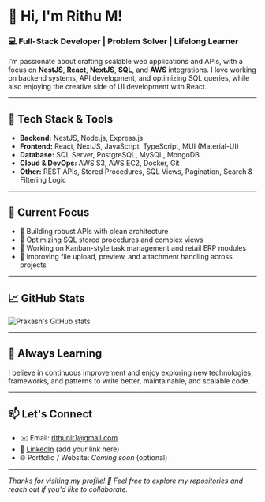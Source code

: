 # 👋 Hi, I'm Rithu M!

### 💻 Full-Stack Developer | Problem Solver | Lifelong Learner

I’m passionate about crafting scalable web applications and APIs, with a focus on **NestJS**, **React**, **NextJS**, **SQL**, and **AWS** integrations. I love working on backend systems, API development, and optimizing SQL queries, while also enjoying the creative side of UI development with React.

---

## 🚀 Tech Stack & Tools

- **Backend:** NestJS, Node.js, Express.js
- **Frontend:** React, NextJS, JavaScript, TypeScript, MUI (Material-UI)
- **Database:** SQL Server, PostgreSQL, MySQL, MongoDB
- **Cloud & DevOps:** AWS S3, AWS EC2, Docker, Git
- **Other:** REST APIs, Stored Procedures, SQL Views, Pagination, Search & Filtering Logic

---

## 📌 Current Focus

- 🔹 Building robust APIs with clean architecture  
- 🔹 Optimizing SQL stored procedures and complex views  
- 🔹 Working on Kanban-style task management and retail ERP modules  
- 🔹 Improving file upload, preview, and attachment handling across projects  

---

## 📈 GitHub Stats

![Prakash's GitHub stats](https://github-readme-stats.vercel.app/api?username=rithu2000&show_icons=true&theme=default)

---

## 🌱 Always Learning

I believe in continuous improvement and enjoy exploring new technologies, frameworks, and patterns to write better, maintainable, and scalable code.

---

## 📫 Let's Connect

- ✉️ Email: rithunlr1@gmail.com
- 💼 [LinkedIn](https://www.linkedin.com/in/rithu-m/) (add your link here)  
- 🌐 Portfolio / Website: _Coming soon_ (optional)

---

_Thanks for visiting my profile! 🚀 Feel free to explore my repositories and reach out if you'd like to collaborate._
